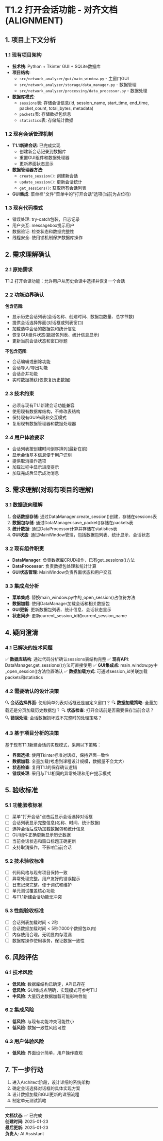 # T1.2 打开会话功能 - 对齐文档 (ALIGNMENT)

## 1. 项目上下文分析

### 1.1 现有项目架构
- **技术栈**: Python + Tkinter GUI + SQLite数据库
- **项目结构**: 
  - `src/network_analyzer/gui/main_window.py` - 主窗口GUI
  - `src/network_analyzer/storage/data_manager.py` - 数据管理
  - `src/network_analyzer/processing/data_processor.py` - 数据处理
- **数据库模式**: 
  - `sessions`表: 存储会话信息(id, session_name, start_time, end_time, packet_count, total_bytes, metadata)
  - `packets`表: 存储数据包信息
  - `statistics`表: 存储统计数据

### 1.2 现有会话管理机制
- **T1.1新建会话**: 已完成实现
  - 创建新会话记录到数据库
  - 重置GUI组件和数据处理器
  - 更新界面状态显示
- **数据管理器方法**:
  - `create_session()`: 创建新会话
  - `update_session()`: 更新会话统计
  - `get_sessions()`: 获取所有会话列表
- **GUI集成**: 菜单栏"文件"菜单中的"打开会话"选项(当前为占位符)

### 1.3 现有代码模式
- 错误处理: try-catch包装，日志记录
- 用户交互: messagebox提示用户
- 数据验证: 检查状态和数据完整性
- 线程安全: 使用锁机制保护数据库操作

## 2. 需求理解确认

### 2.1 原始需求
T1.2 打开会话功能：允许用户从历史会话中选择并恢复一个会话

### 2.2 功能边界确认
**包含范围**:
- 显示历史会话列表(会话名称、创建时间、数据包数量、总字节数)
- 提供会话选择界面(对话框或列表窗口)
- 加载选中会话的数据包和统计信息
- 恢复GUI组件状态(数据包列表、统计信息显示)
- 更新当前会话状态和窗口标题

**不包含范围**:
- 会话编辑或删除功能
- 会话导入/导出功能
- 会话合并功能
- 实时数据捕获(仅恢复历史数据)

### 2.3 技术约束
- 必须与现有T1.1新建会话功能兼容
- 使用现有数据库结构，不修改表结构
- 保持现有GUI布局和交互模式
- 复用现有数据管理器和数据处理器

### 2.4 用户体验要求
- 会话列表按创建时间倒序排列(最新在前)
- 显示会话基本信息便于用户识别
- 提供取消操作选项
- 加载过程中显示进度提示
- 加载完成后显示成功消息

## 3. 需求理解(对现有项目的理解)

### 3.1 数据流向理解
1. **会话数据存储**: 通过DataManager.create_session()创建，存储在sessions表
2. **数据包存储**: 通过DataManager.save_packet()存储在packets表
3. **统计数据**: 通过DataProcessor计算并存储在statistics表
4. **GUI状态**: 通过MainWindow管理，包括数据包列表、统计显示、会话状态

### 3.2 现有组件职责
- **DataManager**: 负责数据库CRUD操作，已有get_sessions()方法
- **DataProcessor**: 负责数据包处理和统计计算
- **GUI状态管理**: MainWindow负责界面状态和用户交互

### 3.3 集成点分析
- **菜单集成**: 替换main_window.py中的_open_session()占位符方法
- **数据加载**: 使用DataManager加载会话和相关数据包
- **GUI更新**: 更新数据包列表、统计信息、会话状态显示
- **状态同步**: 更新current_session_id和current_session_name

## 4. 疑问澄清

### 4.1 已解决的技术问题
✅ **数据库结构**: 通过代码分析确认sessions表结构完整
✅ **现有API**: DataManager.get_sessions()方法可直接使用
✅ **GUI集成点**: main_window.py中_open_session()方法位置确认
✅ **数据加载方式**: 可通过session_id关联加载packets和statistics

### 4.2 需要确认的设计决策
🔍 **会话选择界面**: 使用简单列表对话框还是自定义窗口？
🔍 **数据加载策略**: 全量加载还是分页加载历史数据包？
🔍 **状态检查**: 打开会话前是否需要保存当前会话？
🔍 **错误处理**: 会话数据损坏或不完整时的处理策略？

### 4.3 基于项目分析的决策
基于现有T1.1新建会话的实现模式，采用以下策略：
- **界面选择**: 使用Tkinter标准对话框，保持界面一致性
- **数据加载**: 全量加载(考虑到课程设计规模，数据量不会太大)
- **状态检查**: 复用T1.1的保存确认逻辑
- **错误处理**: 采用与T1.1相同的异常处理和用户提示模式

## 5. 验收标准

### 5.1 功能验收标准
- [ ] 菜单"打开会话"点击后显示会话选择对话框
- [ ] 会话列表显示完整信息(名称、时间、统计数据)
- [ ] 选择会话后成功加载数据包和统计信息
- [ ] GUI组件正确更新显示历史数据
- [ ] 当前会话状态和窗口标题正确更新
- [ ] 支持取消操作，不影响当前会话

### 5.2 技术验收标准
- [ ] 代码风格与现有项目保持一致
- [ ] 异常处理完整，用户友好的错误提示
- [ ] 日志记录完整，便于调试和维护
- [ ] 单元测试覆盖核心功能
- [ ] 与T1.1新建会话功能无冲突

### 5.3 性能验收标准
- [ ] 会话列表加载时间 < 2秒
- [ ] 会话数据加载时间 < 5秒(1000个数据包以内)
- [ ] 内存使用合理，无明显内存泄漏
- [ ] 数据库操作使用事务，保证数据一致性

## 6. 风险评估

### 6.1 技术风险
- **低风险**: 数据库结构已确定，API已存在
- **低风险**: GUI集成点明确，实现模式可参考T1.1
- **中风险**: 大量历史数据加载可能影响性能

### 6.2 集成风险
- **低风险**: 与现有功能冲突可能性小
- **低风险**: 数据一致性风险可控

### 6.3 用户体验风险
- **低风险**: 界面设计简单，用户操作直观

## 7. 下一步行动

1. 进入Architect阶段，设计详细的系统架构
2. 确定会话选择对话框的具体实现方案
3. 设计数据加载和GUI更新的详细流程
4. 制定单元测试策略

---
**文档状态**: ✅ 已完成  
**创建时间**: 2025-01-23  
**最后更新**: 2025-01-23  
**负责人**: AI Assistant
